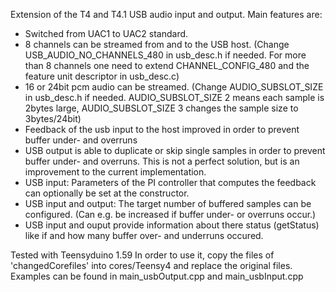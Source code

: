Extension of the T4 and T4.1 USB audio input and output.
Main features are:
- Switched from UAC1 to UAC2 standard.
- 8 channels can be streamed from and to the USB host. (Change USB_AUDIO_NO_CHANNELS_480 in usb_desc.h if needed. For more than 8 channels one need to extend CHANNEL_CONFIG_480 and the feature unit descriptor in usb_desc.c)
- 16 or 24bit pcm audio can be streamed. (Change AUDIO_SUBSLOT_SIZE in usb_desc.h if needed. AUDIO_SUBSLOT_SIZE 2 means each sample is 2bytes large, AUDIO_SUBSLOT_SIZE 3 changes the sample size to 3bytes/24bit)
- Feedback of the usb input to the host improved in order to prevent buffer under- and overruns
- USB output is able to duplicate or skip single samples in order to prevent buffer under- and overruns. This is not a perfect solution, but is an improvement to the current implementation.
- USB input: Parameters of the PI controller that computes the feedback can optionally be set at the constructor.
- USB input and output: The target number of buffered samples can be configured. (Can e.g. be increased if buffer under- or overruns occur.)
- USB input and ouput provide information about there status (getStatus) like if and how many buffer over- and underruns occured.

Tested with Teensyduino 1.59
In order to use it, copy the files of 'changedCorefiles' into cores/Teensy4 and replace the original files.
Examples can be found in main_usbOutput.cpp and main_usbInput.cpp 
